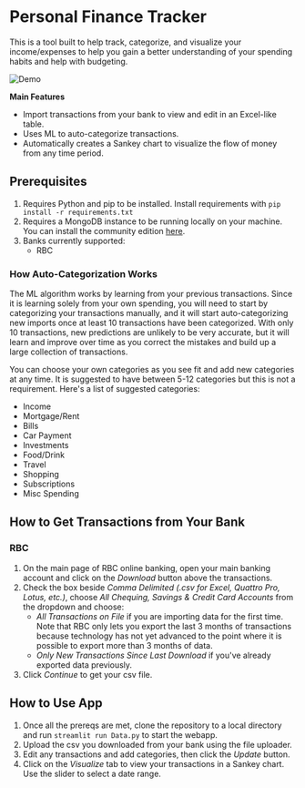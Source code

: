 # Personal Finance Tracker
This is a tool built to help track, categorize, and visualize your income/expenses to help you gain a better understanding of your spending habits and help with budgeting.

![Demo](https://user-images.githubusercontent.com/74384606/227801538-2a2e67a9-21b3-41e2-8add-48ed79a287f1.gif)

**Main Features**
- Import transactions from your bank to view and edit in an Excel-like table.
- Uses ML to auto-categorize transactions.
- Automatically creates a Sankey chart to visualize the flow of money from any time period.

## Prerequisites
1. Requires Python and pip to be installed. Install requirements with `pip install -r requirements.txt`
2. Requires a MongoDB instance to be running locally on your machine. You can install the community edition [here](https://www.mongodb.com/try/download/community).
3. Banks currently supported:
    - RBC

### How Auto-Categorization Works
The ML algorithm works by learning from your previous transactions. Since it is learning solely from your own spending, you will need to start by categorizing your transactions manually, and it will start auto-categorizing new imports once at least 10 transactions have been categorized. With only 10 transactions, new predictions are unlikely to be very accurate, but it will learn and improve over time as you correct the mistakes and build up a large collection of transactions.

You can choose your own categories as you see fit and add new categories at any time. It is suggested to have between 5-12 categories but this is not a requirement. Here's a list of suggested categories:
- Income
- Mortgage/Rent
- Bills
- Car Payment
- Investments
- Food/Drink
- Travel
- Shopping
- Subscriptions
- Misc Spending

## How to Get Transactions from Your Bank
### RBC
1. On the main page of RBC online banking, open your main banking account and click on the *Download* button above the transactions.
2. Check the box beside *Comma Delimited (.csv for Excel, Quattro Pro, Lotus, etc.)*, choose *All Chequing, Savings & Credit Card Accounts* from the dropdown and choose:
    - *All Transactions on File* if you are importing data for the first time. Note that RBC only lets you export the last 3 months of transactions because technology has not yet advanced to the point where it is possible to export more than 3 months of data.
    - *Only New Transactions Since Last Download* if you've already exported data previously.
3. Click *Continue* to get your csv file.

## How to Use App
1. Once all the prereqs are met, clone the repository to a local directory and run `streamlit run Data.py` to start the webapp.
2. Upload the csv you downloaded from your bank using the file uploader.
3. Edit any transactions and add categories, then click the *Update* button.
4. Click on the *Visualize* tab to view your transactions in a Sankey chart. Use the slider to select a date range.

